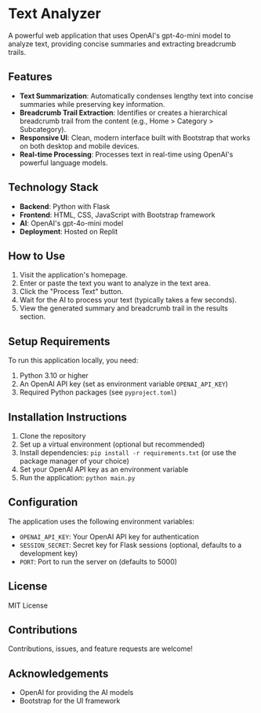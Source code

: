 # Text Analyzer

A powerful web application that uses OpenAI's gpt-4o-mini model to analyze text, providing concise summaries and extracting breadcrumb trails.

## Features

- **Text Summarization**: Automatically condenses lengthy text into concise summaries while preserving key information.
- **Breadcrumb Trail Extraction**: Identifies or creates a hierarchical breadcrumb trail from the content (e.g., Home > Category > Subcategory).
- **Responsive UI**: Clean, modern interface built with Bootstrap that works on both desktop and mobile devices.
- **Real-time Processing**: Processes text in real-time using OpenAI's powerful language models.

## Technology Stack

- **Backend**: Python with Flask
- **Frontend**: HTML, CSS, JavaScript with Bootstrap framework
- **AI**: OpenAI's gpt-4o-mini model
- **Deployment**: Hosted on Replit

## How to Use

1. Visit the application's homepage.
2. Enter or paste the text you want to analyze in the text area.
3. Click the "Process Text" button.
4. Wait for the AI to process your text (typically takes a few seconds).
5. View the generated summary and breadcrumb trail in the results section.

## Setup Requirements

To run this application locally, you need:

1. Python 3.10 or higher
2. An OpenAI API key (set as environment variable `OPENAI_API_KEY`)
3. Required Python packages (see `pyproject.toml`)

## Installation Instructions

1. Clone the repository
2. Set up a virtual environment (optional but recommended)
3. Install dependencies: `pip install -r requirements.txt` (or use the package manager of your choice)
4. Set your OpenAI API key as an environment variable
5. Run the application: `python main.py`

## Configuration

The application uses the following environment variables:

- `OPENAI_API_KEY`: Your OpenAI API key for authentication
- `SESSION_SECRET`: Secret key for Flask sessions (optional, defaults to a development key)
- `PORT`: Port to run the server on (defaults to 5000)

## License

MIT License

## Contributions

Contributions, issues, and feature requests are welcome!

## Acknowledgements

- OpenAI for providing the AI models
- Bootstrap for the UI framework